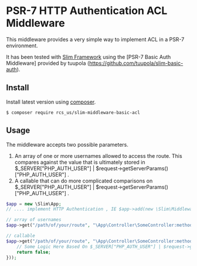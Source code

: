 # PSR-7 HTTP Authentication ACL Middleware

This middleware provides a very simple way to implement ACL in a PSR-7 environment.

It has been tested  with [Slim Framework](http://www.slimframework.com/) using the [PSR-7 Basic Auth Middleware] provided by tuupola (https://github.com/tuupola/slim-basic-auth).

## Install

Install latest version using [composer](https://getcomposer.org/).

```
$ composer require rcs_us/slim-middleware-basic-acl
```

## Usage

The middleware accepts two possible parameters. 

1. An array of one or more usernames allowed to access the route. This compares against the value that is ultimately stored in $_SERVER["PHP_AUTH_USER"] | $request->getServerParams()["PHP_AUTH_USER"] .
2. A callable that can do more complicated comparisons on $_SERVER["PHP_AUTH_USER"] | $request->getServerParams()["PHP_AUTH_USER"] .

```php
$app = new \Slim\App;
// .... implement HTTP Authentication , IE $app->add(new \Slim\Middleware\HttpBasicAuthentication( ... 

// array of usernames
$app->get("/path/of/your/route", "\App\Controller\SomeController:methodToCall")->add(new \Slim\Middleware\HttpBasicACL(["username1", "username2"]));

// callable
$app->get("/path/of/your/route", "\App\Controller\SomeController:methodToCall")->add(new \Slim\Middleware\HttpBasicACL(function ($request, $response) {
    // Some Logic Here Based On $_SERVER["PHP_AUTH_USER"] | $request->getServerParams()["PHP_AUTH_USER"] .
    return false;
}));

```


